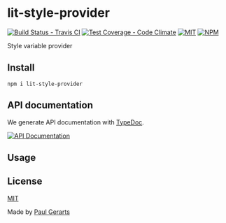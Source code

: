 # lit-style-provider

[![Build Status - Travis CI](https://img.shields.io/travis/gerarts/lit-style-provider.svg)](https://travis-ci.org/gerarts/lit-style-provider)
[![Test Coverage - Code Climate](https://img.shields.io/codeclimate/coverage/gerarts/lit-style-provider.svg)](https://codeclimate.com/github/gerarts/lit-style-provider/test_coverage)
[![MIT](https://img.shields.io/github/license/gerarts/lit-style-provider.svg)](https://github.com/gerarts/lit-style-provider/blob/master/LICENSE)
[![NPM](https://img.shields.io/npm/v/lit-style-provider.svg)](https://www.npmjs.com/package/lit-style-provider)

Style variable provider

## Install

```
npm i lit-style-provider
```

## API documentation

We generate API documentation with [TypeDoc](https://typedoc.org).

[![API Documentation](https://img.shields.io/badge/API-Documentation-blue?style=for-the-badge&logo=typescript)](https://gerarts.github.io/lit-style-provider/)

## Usage

## License

[MIT](https://github.com/gerarts/lit-style-provider/blob/master/LICENSE)

Made by [Paul Gerarts](https://github.com/gerarts)
